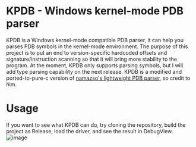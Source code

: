 # KPDB - Windows kernel-mode PDB parser
KPDB is a Windows kernel-mode compatible PDB parser, it can help you parses PDB symbols in the kernel-mode environment. The purpose of this project is to put an end to version-specific hardcoded offsets and signature/instruction scanning so that it will bring more stability to the program. At the moment, KPDB only supports parsing symbols, but I will add type parsing capability on the next release. KPDB is a modified and ported-to-pure-c version of [namazso's lightweight PDB parser](https://gist.github.com/namazso/4bfafdb0233f72f5d13bfee825c203f7), so credit to him.

# Usage
If you want to see what KPDB can do, try cloning the repository, build the project as Release, load the driver, and see the result in DebugView.
![image](https://user-images.githubusercontent.com/41237415/209555217-0bcec534-8eb4-4aa7-960a-34cf30475f88.png)
